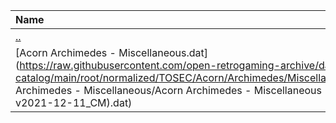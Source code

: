 |Name|Size|
|:---|---:|
|[..](../index.html)|DIR|
|[Acorn Archimedes - Miscellaneous.dat](https://raw.githubusercontent.com/open-retrogaming-archive/dat-catalog/main/root/normalized/TOSEC/Acorn/Archimedes/Miscellaneous/Acorn Archimedes - Miscellaneous/Acorn Archimedes - Miscellaneous (TOSEC-v2021-12-11_CM).dat)|1470|
